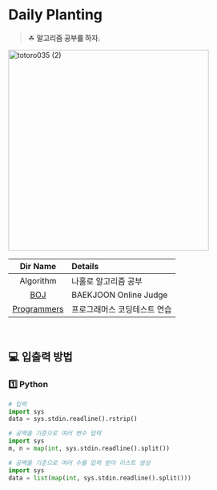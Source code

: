 # Daily Planting
> ☘ **알고리즘 공부를 하자.**

<img width="400" alt="totoro035 (2)" src= https://user-images.githubusercontent.com/102007066/170699272-d6093aaf-a78e-4da9-973e-43a72b67c465.jpg>  

|            Dir Name             | Details              |
|:-------------------------------:|:---------------------|
|            Algorithm            | 나홀로 알고리즘 공부|
| [BOJ](https://www.acmicpc.net/) | BAEKJOON Online Judge |  
| [Programmers](https://school.programmers.co.kr/learn/challenges?order=recent&page=1)|프로그래머스 코딩테스트 연습|

<br>

## 💻 입출력 방법
### 1️⃣ Python
```python
# 입력
import sys
data = sys.stdin.readline().rstrip()

# 공백을 기준으로 여러 변수 입력
import sys
m, n = map(int, sys.stdin.readline().split())

# 공백을 기준으로 여러 수를 입력 받아 리스트 생성
import sys
data = list(map(int, sys.stdin.readline().split()))
```


